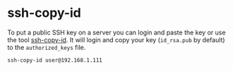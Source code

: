 # ssh-copy-id

To put a public SSH key on a server you can login and paste the key or use the tool [ssh-copy-id](https://www.ssh.com/ssh/copy-id). It will login and copy your key (`id_rsa.pub` by default) to the `authorized_keys` file.

```bash
ssh-copy-id user@192.168.1.111
```
